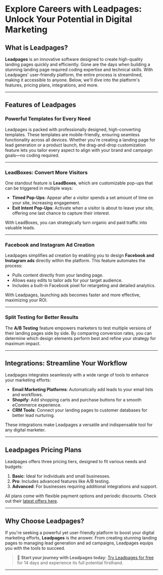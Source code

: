 # Explore Careers with Leadpages: Unlock Your Potential in Digital Marketing

## What is Leadpages?

**Leadpages** is an innovative software designed to create high-quality landing pages quickly and efficiently. Gone are the days when building a stunning landing page required coding expertise and technical skills. With Leadpages' user-friendly platform, the entire process is streamlined, making it accessible to anyone. Below, we'll dive into the platform's features, pricing plans, integrations, and more.

---

## Features of Leadpages

### Powerful Templates for Every Need

Leadpages is packed with professionally designed, high-converting templates. These templates are mobile-friendly, ensuring seamless functionality across all devices. Whether you're creating a landing page for lead generation or a product launch, the drag-and-drop customization feature lets you tailor every aspect to align with your brand and campaign goals—no coding required.

---

### LeadBoxes: Convert More Visitors

One standout feature is **LeadBoxes**, which are customizable pop-ups that can be triggered in multiple ways:
- **Timed Pop-Ups**: Appear after a visitor spends a set amount of time on your site, increasing engagement.
- **Exit Intent Pop-Ups**: Activate when a visitor is about to leave your site, offering one last chance to capture their interest.

With LeadBoxes, you can strategically turn organic and paid traffic into valuable leads.

---

### Facebook and Instagram Ad Creation

Leadpages simplifies ad creation by enabling you to design **Facebook and Instagram ads** directly within the platform. This feature automates the process:
- Pulls content directly from your landing page.
- Allows easy edits to tailor ads for your target audience.
- Includes a built-in Facebook pixel for retargeting and detailed analytics.

With Leadpages, launching ads becomes faster and more effective, maximizing your ROI.

---

### Split Testing for Better Results

The **A/B Testing** feature empowers marketers to test multiple versions of their landing pages side by side. By comparing conversion rates, you can determine which design elements perform best and refine your strategy for maximum impact.

---

## Integrations: Streamline Your Workflow

Leadpages integrates seamlessly with a wide range of tools to enhance your marketing efforts:
- **Email Marketing Platforms**: Automatically add leads to your email lists and workflows.
- **Shopify**: Add shopping carts and purchase buttons for a smooth eCommerce experience.
- **CRM Tools**: Connect your landing pages to customer databases for better lead nurturing.

These integrations make Leadpages a versatile and indispensable tool for any digital marketer.

---

## Leadpages Pricing Plans

Leadpages offers three pricing tiers, designed to fit various needs and budgets:
1. **Basic**: Ideal for individuals and small businesses.
2. **Pro**: Includes advanced features like A/B testing.
3. **Advanced**: For businesses requiring additional integrations and support.

All plans come with flexible payment options and periodic discounts. Check out their [latest offers here](https://bit.ly/LEadPages).

---

## Why Choose Leadpages?

If you're seeking a powerful yet user-friendly platform to boost your digital marketing efforts, **Leadpages** is the answer. From creating stunning landing pages to managing lead generation and ad campaigns, Leadpages equips you with the tools to succeed.

> 🌟 **Start your journey with Leadpages today**: [Try Leadpages for free](https://bit.ly/LEadPages) for 14 days and experience its full potential firsthand.

---
